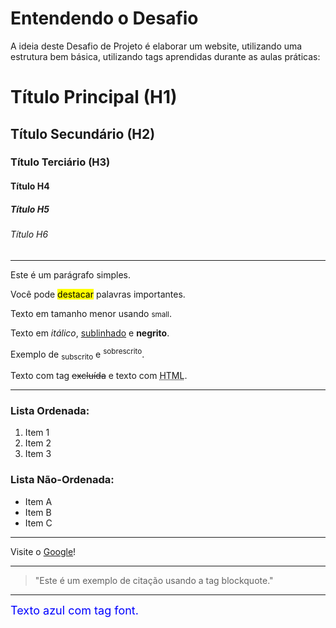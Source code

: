 # Entendendo o Desafio
 
A ideia deste Desafio de Projeto é elaborar um website, utilizando uma estrutura bem básica, utilizando tags aprendidas durante as aulas práticas:
 

<!DOCTYPE html>
<html lang="pt-BR">
<head>
  <meta charset="UTF-8">
  <title>Exemplo de Website</title>
</head>
<body>

  <!-- Títulos -->
  <h1>Título Principal (H1)</h1>
  <h2>Título Secundário (H2)</h2>
  <h3>Título Terciário (H3)</h3>
  <h4>Título H4</h4>
  <h5>Título H5</h5>
  <h6>Título H6</h6>

  <hr>

  <!-- Parágrafos e formatações de texto -->
  <p>Este é um parágrafo simples.</p>
  <p>Você pode <mark>destacar</mark> palavras importantes.</p>
  <p>Texto em tamanho menor usando <small>small</small>.</p>
  <p>Texto em <i>itálico</i>, <u>sublinhado</u> e <strong>negrito</strong>.</p>
  <p>Exemplo de <sub>subscrito</sub> e <sup>sobrescrito</sup>.</p>
  <p>Texto com tag <del>excluída</del> e texto com <abbr title="Hypertext Markup Language">HTML</abbr>.</p>

  <hr>

  <!-- Listas -->
  <h3>Lista Ordenada:</h3>
  <ol>
    <li>Item 1</li>
    <li>Item 2</li>
    <li>Item 3</li>
  </ol>

  <h3>Lista Não-Ordenada:</h3>
  <ul>
    <li>Item A</li>
    <li>Item B</li>
    <li>Item C</li>
  </ul>

  <hr>

  <!-- Links -->
  <p>Visite o <a href="https://www.google.com" target="_blank">Google</a>!</p>

  <hr>

  <!-- Citação -->
  <blockquote>
    "Este é um exemplo de citação usando a tag blockquote."
  </blockquote>

  <hr>

  <!-- Font (exemplo antigo, não recomendado hoje) -->
  <p><font color="blue" size="4">Texto azul com tag font.</font></p>

</body>
</html>
